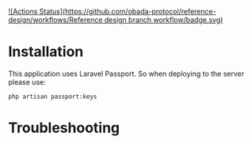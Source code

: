 [![Actions Status](https://github.com/obada-protocol/reference-design/workflows/Reference design branch workflow/badge.svg)](https://github.com/obada-protocol/reference-design/actions)

# Installation

This application uses Laravel Passport.  So when deploying to the server please use:

`php artisan passport:keys`

# Troubleshooting
